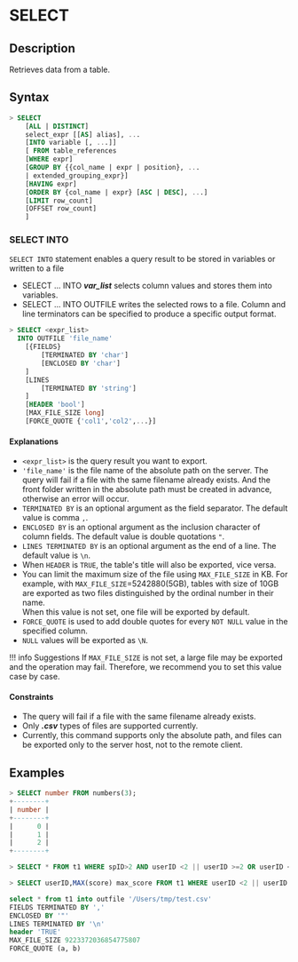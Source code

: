 # **SELECT**

## **Description**

Retrieves data from a table.

## **Syntax**

``` sql
> SELECT
    [ALL | DISTINCT]
    select_expr [[AS] alias], ...
    [INTO variable [, ...]]
    [ FROM table_references
    [WHERE expr]
    [GROUP BY {{col_name | expr | position}, ...
    | extended_grouping_expr}]
    [HAVING expr]
    [ORDER BY {col_name | expr} [ASC | DESC], ...]
    [LIMIT row_count]
    [OFFSET row_count]
    ]
```

### **SELECT INTO**

`SELECT INTO` statement enables a query result to be stored in variables or written to a file  

* SELECT ... INTO ***var_list*** selects column values and stores them into variables.
* SELECT ... INTO OUTFILE writes the selected rows to a file. Column and line terminators can be specified to produce a specific output format.

``` sql
> SELECT <expr_list> 
  INTO OUTFILE 'file_name' 
    [{FIELDS}
        [TERMINATED BY 'char'] 
        [ENCLOSED BY 'char']
    ]
    [LINES
        [TERMINATED BY 'string']
    ]
    [HEADER 'bool']
    [MAX_FILE_SIZE long] 
    [FORCE_QUOTE {'col1','col2',...}]
```

#### Explanations

* `<expr_list>` is the query result you want to export. 
* `'file_name'` is the file name of the absolute path on the server. The query will fail if a file with the same filename already exists. And the front folder written in the absolute path must be created in advance, otherwise an error will occur.
* `TERMINATED BY` is an optional argument as the field separator. The default value is comma `,`.
* `ENCLOSED BY` is an optional argument as the inclusion character of column fields. The default value is double quotations `"`.
* `LINES TERMINATED BY` is an optional argument as the end of a line. The default value is `\n`.
* When `HEADER` is `TRUE`, the table's title will also be exported, vice versa.
* You can limit the maximum size of the file using `MAX_FILE_SIZE` in KB.
  For example, with `MAX_FILE_SIZE`=5242880(5GB), tables with size of 10GB are exported as two files distinguished  by the ordinal number in their name.  
  When this value is not set, one file will be exported by default.
* `FORCE_QUOTE` is used to add double quotes for every `NOT NULL` value in the specified column.
* `NULL` values will be exported as `\N`.

!!! info Suggestions
    If `MAX_FILE_SIZE` is not set, a large file may be exported and the operation may fail. Therefore, we recommend you to set this value case by case.

#### Constraints  

 * The query will fail if a file with the same filename already exists.
 * Only ***.csv*** types of files are supported currently.
 * Currently, this command supports only the absolute path, and files can be exported only to the server host, not to the remote client.

## **Examples**

```sql
> SELECT number FROM numbers(3);
+--------+
| number |
+--------+
|      0 |
|      1 |
|      2 |
+--------+

> SELECT * FROM t1 WHERE spID>2 AND userID <2 || userID >=2 OR userID < 2 LIMIT 3;

> SELECT userID,MAX(score) max_score FROM t1 WHERE userID <2 || userID > 3 GROUP BY userID ORDER BY max_score;
```

```sql
select * from t1 into outfile '/Users/tmp/test.csv' 
FIELDS TERMINATED BY ',' 
ENCLOSED BY '"'
LINES TERMINATED BY '\n' 
header 'TRUE' 
MAX_FILE_SIZE 9223372036854775807 
FORCE_QUOTE (a, b)
```
